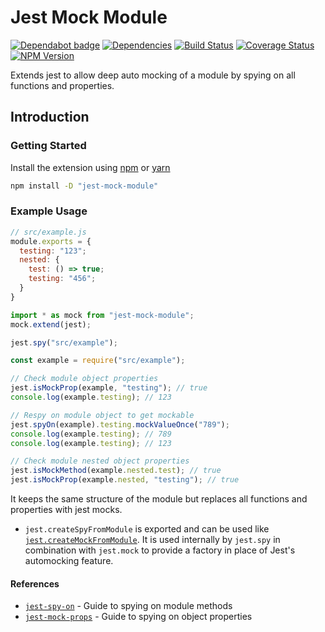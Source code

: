 # Jest Mock Module

[![Dependabot badge](https://badgen.net/github/dependabot/iamogbz/jest-mock-module/?icon=dependabot)](https://app.dependabot.com)
[![Dependencies](https://img.shields.io/librariesio/github/iamogbz/jest-mock-module)](https://github.com/iamogbz/jest-mock-module)
[![Build Status](https://github.com/iamogbz/jest-mock-module/workflows/Build/badge.svg)](https://github.com/iamogbz/jest-mock-module/actions)
[![Coverage Status](https://coveralls.io/repos/github/iamogbz/jest-mock-module/badge.svg?branch=refs/heads/master)](https://coveralls.io/github/iamogbz/jest-mock-module)
[![NPM Version](https://img.shields.io/npm/v/jest-mock-module.svg)](https://www.npmjs.com/package/jest-mock-module)

Extends jest to allow deep auto mocking of a module by spying on all functions and properties.

## Introduction

### Getting Started

Install the extension using [npm](https://docs.npmjs.com/cli/install.html) or [yarn](https://yarnpkg.com/en/docs/usage)

```sh
npm install -D "jest-mock-module"
```

### Example Usage

```js
// src/example.js
module.exports = {
  testing: "123";
  nested: {
    test: () => true;
    testing: "456";
  }
}
```

```js
import * as mock from "jest-mock-module";
mock.extend(jest);

jest.spy("src/example");

const example = require("src/example");

// Check module object properties
jest.isMockProp(example, "testing"); // true
console.log(example.testing); // 123

// Respy on module object to get mockable
jest.spyOn(example).testing.mockValueOnce("789");
console.log(example.testing); // 789
console.log(example.testing); // 123

// Check module nested object properties
jest.isMockMethod(example.nested.test); // true
jest.isMockProp(example.nested, "testing"); // true
```

It keeps the same structure of the module but replaces all functions and properties with jest mocks.

- `jest.createSpyFromModule` is exported and can be used like [`jest.createMockFromModule`][jest-create-mock]. It is used internally by `jest.spy` in combination with `jest.mock` to provide a factory in place of Jest's automocking feature.

#### References

- [`jest-spy-on`][jest-spyon-method] - Guide to spying on module methods
- [`jest-mock-props`][jest-spyon-props] - Guide to spying on object properties

[jest-spyon-method]: https://jestjs.io/docs/en/jest-object#jestspyonobject-methodname
[jest-create-mock]: https://jestjs.io/docs/en/jest-object#jestcreatemockfrommodulemodulename
[jest-spyon-props]: https://ogbizi.com/jest-mock-props/
